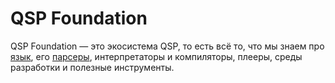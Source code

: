 ﻿---
sidebar_position: 1
---

# QSP Foundation

QSP Foundation — это экосистема QSP, то есть всё то, что мы знаем про [язык](./language.md), его [парсеры](./parsers/index.md), интерпретаторы и компиляторы, плееры, среды разработки и полезные инструменты.
